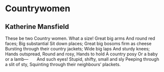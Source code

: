 # Countrywomen
## Katherine Mansfield
These be two
Country women.
What a size!
Great big arms
And round red faces;
Big substantial
Sit down places;
Great big bosoms firm as cheese
Bursting through their country jackets;
Wide big laps
And sturdy knees;
Hands outspread,
Round and rosy,
Hands to hold
A country posy
Or a baby or a lamb—
      And such eyes!
Stupid, shifty, small and sly
Peeping through a slit of sty,
Squinting through their neighbours’ plackets.